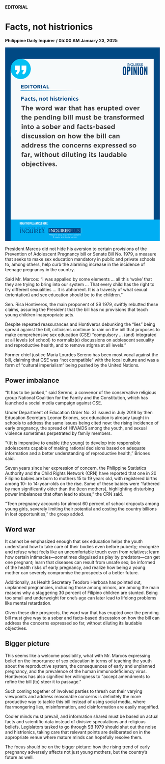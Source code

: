 **EDITORIAL**

# Facts, not histrionics

****Philippine Daily Inquirer / 05:00 AM January 23, 2025****

![Image](https://raw.githubusercontent.com/github-jl14/scrapy_api/refs/heads/main/images/editorial01232025.png)



President Marcos did not hide his aversion to certain provisions of the Prevention of Adolescent Pregnancy bill or Senate Bill No. 1979, a measure that seeks to make sex education mandatory in public and private schools to, among others, help curb the alarming increase in the incidence of teenage pregnancy in the country.

Said Mr. Marcos: “I was appalled by some elements … all this ‘woke’ that they are trying to bring into our system … That every child has the right to try different sexualities … It is abhorrent. It is a travesty of what sexual (orientation) and sex education should be to the children.”

Sen. Risa Hontiveros, the main proponent of SB 1979, swiftly rebutted these claims, assuring the President that the bill has no provisions that teach young children inappropriate acts.

Despite repeated reassurances and Hontiveros debunking the “lies” being spread against the bill, criticisms continue to rain on the bill that proposes to make comprehensive sex education (CSE) “compulsory … (and) integrated at all levels (of school) to normaliz(e) discussions on adolescent sexuality and reproductive health, and to remove stigma at all levels.”

Former chief justice Maria Lourdes Sereno has been most vocal against the bill, claiming that CSE was “not compatible” with the local culture and was a form of “cultural imperialism” being pushed by the United Nations.

## Power imbalance

“It has to be junked,” said Sereno, a convenor of the conservative religious group National Coalition for the Family and the Constitution, which has launched a social media campaign against CSE.

Under Department of Education Order No. 31 issued in July 2018 by then Education Secretary Leonor Briones, sex education is already taught in schools to address the same issues being cited now: the rising incidence of early pregnancy, the spread of HIV/AIDS among the youth, and sexual violence sometimes perpetrated by family members.

“(I)t is imperative to enable (the young) to develop into responsible adolescents capable of making rational decisions based on adequate information and a better understanding of reproductive health,” Briones said.

Seven years since her expression of concern, the Philippine Statistics Authority and the Child Rights Network (CRN) have reported that one in 20 Filipino babies are born to mothers 15 to 19 years old, with registered births among 10- to 14-year-olds on the rise. Some of these babies were “fathered by men significantly older than the (teen mothers), highlighting disturbing power imbalances that often lead to abuse,” the CRN said.

“Teen pregnancy accounts for almost 60 percent of school dropouts among young girls, severely limiting their potential and costing the country billions in lost opportunities,” the group added.

## Word war

It cannot be emphasized enough that sex education helps the youth understand how to take care of their bodies even before puberty; recognize and refuse what feels like an uncomfortable touch even from relatives; learn how certain intimacies—sometimes disguised as play by predators—can get one pregnant; learn that diseases can result from unsafe sex; be informed of the health risks of early pregnancy, and realize how being a young mother can severely compromise the prospects of a better future.

Additionally, as Health Secretary Teodoro Herbosa has pointed out, unplanned pregnancies, including those among minors, are among the main reasons why a staggering 30 percent of Filipino children are stunted. Being too small and underweight for one’s age can later lead to lifelong problems like mental retardation.

Given these dire prospects, the word war that has erupted over the pending bill must give way to a sober and facts-based discussion on how the bill can address the concerns expressed so far, without diluting its laudable objectives.

## Bigger picture

This seems like a welcome possibility, what with Mr. Marcos expressing belief on the importance of sex education in terms of teaching the youth about the reproductive system, the consequences of early and unplanned pregnancy, and the prevalence of the human immunodeficiency virus. Hontiveros has also signified her willingness to “accept amendments to refine the bill (to) steer it to passage.”

Such coming together of involved parties to thresh out their varying viewpoints and address reasonable concerns is definitely the more productive way to tackle this bill instead of using social media, where fearmongering lies, misinformation, and disinformation are easily magnified.

Cooler minds must prevail, and information shared must be based on actual facts and scientific data instead of divisive speculations and religious beliefs. Legislators tasked to go through SB 1979 should shut out the noise and histrionics, taking care that relevant points are deliberated on in the appropriate venue where mature minds can hopefully resolve them.

The focus should be on the bigger picture: how the rising trend of early pregnancy adversely affects not just young mothers, but the country’s future as well.